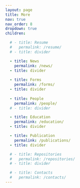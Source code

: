 ```yaml
---
layout: page
title: More
nav: true
nav_order: 8
dropdown: true
children:

  # - title: Resume
  #   permalink: /resume/
  # - title: divider

  - title: News
    permalink: /news/
  - title: divider
  
  - title: Forms
    permalink: /forms/
  - title: divider
  
  - title: People
    permalink: /people/
  # - title: divider

  - title: Education
    permalink: /education/
  - title: divider

  - title: Publication
    permalink: /publications/
  - title: divider

  # - title: Repositories
  #   permalink: /repositories/
  # - title: divider

  # - title: Contacts
  #   permalink: /contacts/
---
```

